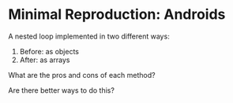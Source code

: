 # Minimal Reproduction: Androids
A nested loop implemented in two different ways:
1. Before: as objects
2. After: as arrays

What are the pros and cons of each method?

Are there better ways to do this?